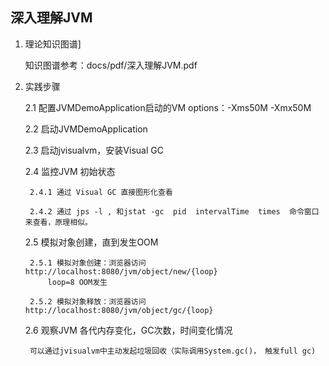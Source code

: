 ## 深入理解JVM

1. 理论知识图谱]

    知识图谱参考：docs/pdf/深入理解JVM.pdf
    
2. 实践步骤

    2.1 配置JVMDemoApplication启动的VM options：-Xms50M -Xmx50M
    
    2.2 启动JVMDemoApplication
    
    2.3 启动jvisualvm，安装Visual GC 
    
    2.4 监控JVM 初始状态
    
        2.4.1 通过 Visual GC 直接图形化查看
        
        2.4.2 通过 jps -l , 和jstat -gc  pid  intervalTime  times  命令窗口来查看，原理相似。

    2.5 模拟对象创建，直到发生OOM
     
        2.5.1 模拟对象创建：浏览器访问 http://localhost:8080/jvm/object/new/{loop}
            loop=8 OOM发生
        
        2.5.2 模拟对象释放：浏览器访问 http://localhost:8080/jvm/object/gc/{loop}
        
    2.6 观察JVM 各代内存变化，GC次数，时间变化情况
        
        可以通过jvisualvm中主动发起垃圾回收（实际调用System.gc()， 触发full gc)
